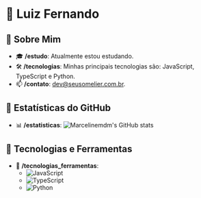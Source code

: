 # 📂 Luiz Fernando

## 📁 Sobre Mim
- 🎓 **/estudo**: Atualmente estou estudando.
- 🛠 **/tecnologias**: Minhas principais tecnologias são: JavaScript, TypeScript e Python.
- 📫 **/contato**: [dev@seusomelier.com.br](mailto:dev@seusomelier.com.br).

## 📁 Estatísticas do GitHub
- 📊 **/estatisticas**: ![Marcelinemdm's GitHub stats](https://github-readme-stats.vercel.app/api?username=Marcelinemdm&show_icons=true&theme=radical)

## 📁 Tecnologias e Ferramentas
- 🔧 **/tecnologias_ferramentas**:
  - ![JavaScript](https://img.shields.io/badge/-JavaScript-black?style=flat-square&logo=javascript)
  - ![TypeScript](https://img.shields.io/badge/-TypeScript-black?style=flat-square&logo=typescript)
  - ![Python](https://img.shields.io/badge/-Python-black?style=flat-square&logo=python)
